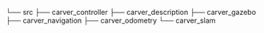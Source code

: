 └── src
    ├── carver_controller
    ├── carver_description
    ├── carver_gazebo
    ├── carver_navigation
    ├── carver_odometry
    └── carver_slam
